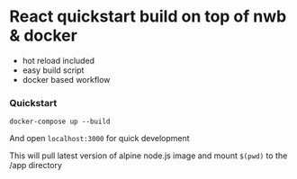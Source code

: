 # React quickstart build on top of nwb & docker

- hot reload included
- easy build script
- docker based workflow

### Quickstart

```
docker-compose up --build

```

And open ```localhost:3000``` for quick development

This will pull latest version of alpine node.js image and mount `$(pwd)` to the /app directory
